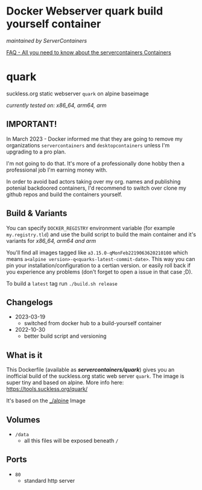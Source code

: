 # Docker Webserver quark build yourself container
_maintained by ServerContainers_

[FAQ - All you need to know about the servercontainers Containers](https://marvin.im/docker-faq-all-you-need-to-know-about-the-marvambass-containers/)

# quark
suckless.org static webserver `quark` on alpine baseimage

_currently tested on: x86_64, arm64, arm_

## IMPORTANT!

In March 2023 - Docker informed me that they are going to remove my 
organizations `servercontainers` and `desktopcontainers` unless 
I'm upgrading to a pro plan.

I'm not going to do that. It's more of a professionally done hobby then a
professional job I'm earning money with.

In order to avoid bad actors taking over my org. names and publishing potenial
backdoored containers, I'd recommend to switch over clone my github repos and
build the containers yourself.

## Build & Variants

You can specify `DOCKER_REGISTRY` environment variable (for example `my.registry.tld`)
and use the build script to build the main container and it's variants for _x86_64, arm64 and arm_

You'll find all images tagged like `a3.15.0-qMonFeb2219063620210100` which means `a<alpine version>-q<quarks-latest-commit-date>`.
This way you can pin your installation/configuration to a certian version. or easily roll back if you experience any problems
(don't forget to open a issue in that case ;D).

To build a `latest` tag run `./build.sh release`

## Changelogs

* 2023-03-19
    * switched from docker hub to a build-yourself container
* 2022-10-30
    * better build script and versioning

## What is it

This Dockerfile (available as ___servercontainers/quark___) gives you an inofficial build of the suckless.org static web server `quark`. The image is super tiny and based on alpine. More info here: https://tools.suckless.org/quark/

It's based on the [_/alpine](https://registry.hub.docker.com/_/alpine/) Image

## Volumes

- `/data`
    - all this files will be exposed beneath `/`
    
## Ports

- `80`
    - standard http server
